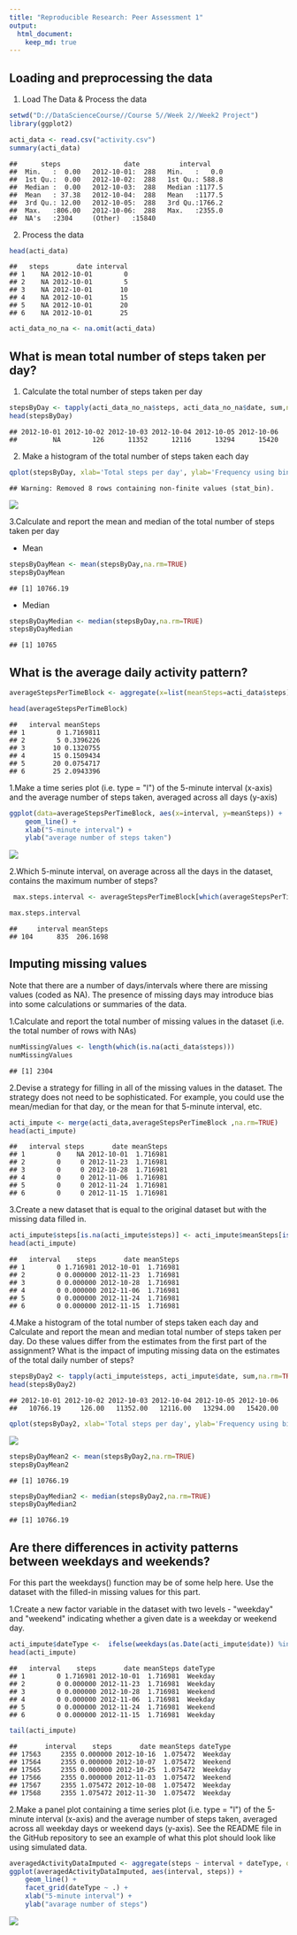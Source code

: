```yaml
---
title: "Reproducible Research: Peer Assessment 1"
output: 
  html_document:
    keep_md: true
---
```



## Loading and preprocessing the data

1. Load The Data & Process the data

```r
setwd("D://DataScienceCourse//Course 5//Week 2//Week2 Project")
library(ggplot2)

acti_data <- read.csv("activity.csv")
summary(acti_data)
```

```
##      steps                date          interval     
##  Min.   :  0.00   2012-10-01:  288   Min.   :   0.0  
##  1st Qu.:  0.00   2012-10-02:  288   1st Qu.: 588.8  
##  Median :  0.00   2012-10-03:  288   Median :1177.5  
##  Mean   : 37.38   2012-10-04:  288   Mean   :1177.5  
##  3rd Qu.: 12.00   2012-10-05:  288   3rd Qu.:1766.2  
##  Max.   :806.00   2012-10-06:  288   Max.   :2355.0  
##  NA's   :2304     (Other)   :15840
```

2. Process the data

```r
head(acti_data)
```

```
##   steps       date interval
## 1    NA 2012-10-01        0
## 2    NA 2012-10-01        5
## 3    NA 2012-10-01       10
## 4    NA 2012-10-01       15
## 5    NA 2012-10-01       20
## 6    NA 2012-10-01       25
```

```r
acti_data_no_na <- na.omit(acti_data)
```


## What is mean total number of steps taken per day?
1. Calculate the total number of steps taken per day

```r
stepsByDay <- tapply(acti_data_no_na$steps, acti_data_no_na$date, sum,na.rm=TRUE)
head(stepsByDay)
```

```
## 2012-10-01 2012-10-02 2012-10-03 2012-10-04 2012-10-05 2012-10-06 
##         NA        126      11352      12116      13294      15420
```

2. Make a histogram of the total number of steps taken each day

```r
qplot(stepsByDay, xlab='Total steps per day', ylab='Frequency using binwith 500', binwidth=500)
```

```
## Warning: Removed 8 rows containing non-finite values (stat_bin).
```

![](PA1_template_files/figure-html/unnamed-chunk-4-1.png)<!-- -->

3.Calculate and report the mean and median of the total number of steps taken per day

- Mean

```r
stepsByDayMean <- mean(stepsByDay,na.rm=TRUE)
stepsByDayMean
```

```
## [1] 10766.19
```

- Median

```r
stepsByDayMedian <- median(stepsByDay,na.rm=TRUE)
stepsByDayMedian
```

```
## [1] 10765
```

## What is the average daily activity pattern?


```r
averageStepsPerTimeBlock <- aggregate(x=list(meanSteps=acti_data$steps), by=list(interval=acti_data$interval), FUN=mean, na.rm=TRUE)

head(averageStepsPerTimeBlock)
```

```
##   interval meanSteps
## 1        0 1.7169811
## 2        5 0.3396226
## 3       10 0.1320755
## 4       15 0.1509434
## 5       20 0.0754717
## 6       25 2.0943396
```


1.Make a time series plot (i.e. type = "l") of the 5-minute interval (x-axis) and the average number of steps taken, averaged across all days (y-axis)


```r
ggplot(data=averageStepsPerTimeBlock, aes(x=interval, y=meanSteps)) +
    geom_line() +
    xlab("5-minute interval") +
    ylab("average number of steps taken") 
```

![](PA1_template_files/figure-html/unnamed-chunk-8-1.png)<!-- -->

2.Which 5-minute interval, on average across all the days in the dataset, contains the maximum number of steps?


```r
 max.steps.interval <- averageStepsPerTimeBlock[which(averageStepsPerTimeBlock$meanSteps == max(averageStepsPerTimeBlock$meanSteps)),]

max.steps.interval
```

```
##     interval meanSteps
## 104      835  206.1698
```

## Imputing missing values

Note that there are a number of days/intervals where there are missing values (coded as NA). The presence of missing days may introduce bias into some calculations or summaries of the data.

1.Calculate and report the total number of missing values in the dataset (i.e. the total number of rows with NAs)


```r
numMissingValues <- length(which(is.na(acti_data$steps)))
numMissingValues
```

```
## [1] 2304
```


2.Devise a strategy for filling in all of the missing values in the dataset. The strategy does not need to be sophisticated. For example, you could use the mean/median for that day, or the mean for that 5-minute interval, etc.


```r
acti_impute <- merge(acti_data,averageStepsPerTimeBlock ,na.rm=TRUE)
head(acti_impute)
```

```
##   interval steps       date meanSteps
## 1        0    NA 2012-10-01  1.716981
## 2        0     0 2012-11-23  1.716981
## 3        0     0 2012-10-28  1.716981
## 4        0     0 2012-11-06  1.716981
## 5        0     0 2012-11-24  1.716981
## 6        0     0 2012-11-15  1.716981
```

3.Create a new dataset that is equal to the original dataset but with the missing data filled in.


```r
acti_impute$steps[is.na(acti_impute$steps)] <- acti_impute$meanSteps[is.na(acti_impute$steps)]
head(acti_impute)
```

```
##   interval    steps       date meanSteps
## 1        0 1.716981 2012-10-01  1.716981
## 2        0 0.000000 2012-11-23  1.716981
## 3        0 0.000000 2012-10-28  1.716981
## 4        0 0.000000 2012-11-06  1.716981
## 5        0 0.000000 2012-11-24  1.716981
## 6        0 0.000000 2012-11-15  1.716981
```


4.Make a histogram of the total number of steps taken each day and Calculate and report the mean and median total number of steps taken per day. Do these values differ from the estimates from the first part of the assignment? What is the impact of imputing missing data on the estimates of the total daily number of steps?


```r
stepsByDay2 <- tapply(acti_impute$steps, acti_impute$date, sum,na.rm=TRUE)
head(stepsByDay2)
```

```
## 2012-10-01 2012-10-02 2012-10-03 2012-10-04 2012-10-05 2012-10-06 
##   10766.19     126.00   11352.00   12116.00   13294.00   15420.00
```

```r
qplot(stepsByDay2, xlab='Total steps per day', ylab='Frequency using binwith 500', binwidth=500)
```

![](PA1_template_files/figure-html/unnamed-chunk-13-1.png)<!-- -->

```r
stepsByDayMean2 <- mean(stepsByDay2,na.rm=TRUE)
stepsByDayMean2
```

```
## [1] 10766.19
```

```r
stepsByDayMedian2 <- median(stepsByDay2,na.rm=TRUE)
stepsByDayMedian2
```

```
## [1] 10766.19
```


## Are there differences in activity patterns between weekdays and weekends?

For this part the weekdays() function may be of some help here. Use the dataset with the filled-in missing values for this part.

1.Create a new factor variable in the dataset with two levels - "weekday" and "weekend" indicating whether a given date is a weekday or weekend day.


```r
acti_impute$dateType <-  ifelse(weekdays(as.Date(acti_impute$date)) %in% c("Monday", "Tuesday", "Wednesday", "Thursday", "Friday"), "Weekday", "Weekend")
head(acti_impute)
```

```
##   interval    steps       date meanSteps dateType
## 1        0 1.716981 2012-10-01  1.716981  Weekday
## 2        0 0.000000 2012-11-23  1.716981  Weekday
## 3        0 0.000000 2012-10-28  1.716981  Weekend
## 4        0 0.000000 2012-11-06  1.716981  Weekday
## 5        0 0.000000 2012-11-24  1.716981  Weekend
## 6        0 0.000000 2012-11-15  1.716981  Weekday
```

```r
tail(acti_impute)
```

```
##       interval    steps       date meanSteps dateType
## 17563     2355 0.000000 2012-10-16  1.075472  Weekday
## 17564     2355 0.000000 2012-10-07  1.075472  Weekend
## 17565     2355 0.000000 2012-10-25  1.075472  Weekday
## 17566     2355 0.000000 2012-11-03  1.075472  Weekend
## 17567     2355 1.075472 2012-10-08  1.075472  Weekday
## 17568     2355 1.075472 2012-11-30  1.075472  Weekday
```


2.Make a panel plot containing a time series plot (i.e. type = "l") of the 5-minute interval (x-axis) and the average number of steps taken, averaged across all weekday days or weekend days (y-axis). See the README file in the GitHub repository to see an example of what this plot should look like using simulated data.


```r
averagedActivityDataImputed <- aggregate(steps ~ interval + dateType, data=acti_impute, mean)
ggplot(averagedActivityDataImputed, aes(interval, steps)) + 
    geom_line() + 
    facet_grid(dateType ~ .) +
    xlab("5-minute interval") + 
    ylab("avarage number of steps")
```

![](PA1_template_files/figure-html/unnamed-chunk-15-1.png)<!-- -->



